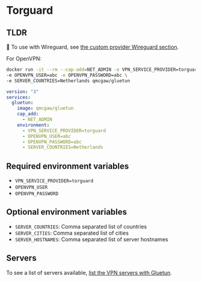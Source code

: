 # Torguard

## TLDR

💁 To use with Wireguard, see [the custom provider Wireguard section](custom.md#wireguard).

For OpenVPN:

```sh
docker run -it --rm --cap-add=NET_ADMIN -e VPN_SERVICE_PROVIDER=torguard \
-e OPENVPN_USER=abc -e OPENVPN_PASSWORD=abc \
-e SERVER_COUNTRIES=Netherlands qmcgaw/gluetun
```

```yml
version: "3"
services:
  gluetun:
    image: qmcgaw/gluetun
    cap_add:
      - NET_ADMIN
    environment:
      - VPN_SERVICE_PROVIDER=torguard
      - OPENVPN_USER=abc
      - OPENVPN_PASSWORD=abc
      - SERVER_COUNTRIES=Netherlands
```

## Required environment variables

- `VPN_SERVICE_PROVIDER=torguard`
- `OPENVPN_USER`
- `OPENVPN_PASSWORD`

## Optional environment variables

- `SERVER_COUNTRIES`: Comma separated list of countries
- `SERVER_CITIES`: Comma separated list of cities
- `SERVER_HOSTNAMES`: Comma separated list of server hostnames

## Servers

To see a list of servers available, [list the VPN servers with Gluetun](../servers.md#list-of-vpn-servers).
